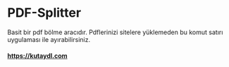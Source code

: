 # PDF-Splitter

Basit bir pdf bölme aracıdır. Pdflerinizi sitelere yüklemeden bu komut satırı uygulaması ile ayırabilirsiniz.

#### https://kutaydl.com

